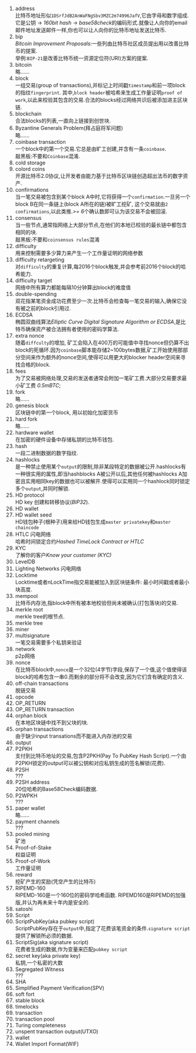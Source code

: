 1.  address  
    比特币地址形似`1DSrfJdB2AnWaFNgSbv3MZC2m74996JafV`,它由字母和数字组成.
    它是公钥 → *160bit hash* → *base58check*的编码形式.就像让人向你的email邮件地址发送邮件一样,你也可以让人向你的比特币地址发送比特币.
2.  bip  
    *Bitcoin Improvement Proposals*:一些列由比特币社区成员提出用以改善比特币的提案.  
    举例:`BIP-21`是改善比特币统一资源定位符(URI)方案的提案.
3.  bitcoin  
    略......
4.  block  
    一组交易(group of transactions),并标记上时间戳`timestamp`和前一项block的指纹`fingerprint`.
    其中,`block header`被哈希来生成工作量证明`proof of work`,以此来校验其包含的交易.合法的blocks经过网络共识后被添加进主区块链.
5.  blockchain  
    合法blocks的列表,一直向上链接到创世块.
6.  Byzantine Generals Problem(拜占庭将军问题)  
    略......
7.  coinbase transaction  
    一个block中的第一个交易.它总是由旷工创建,并含有一条`coinbase`.  
    敲黑板:不要和`Coinbase`混淆.
8.  cold storage  
9.  colord coins  
    开源比特币2.0协议,让开发者由能力基于比特币区块链创造超出法币的数字资产.
10. confirmations  
    当一笔交易被包含到某个block A中时,它将获得一个`confirmation`.一旦另一个block B在同一条链上(block A所在的链)被旷工挖矿, 这个交易就由`2 confirmations`,以此类推.*>= 6*个确认数即可认为该交易不会被回滚.
11. consensus  
    当一些节点,通常指网络上大部分节点,在他们的本地已校验的最长链中都包含相同的块.  
    敲黑板:不要和`coinsensus rules`混淆
12. difficulty  
    用来控制需要多少算力来产生一个工作量证明的网络参数
13. difficulty retargeting  
    对`difficulty`的重复计算,每2016个block触发,并会参考前2016个block的哈希能力.
14. difficulty target  
    网络中所有算力都能每隔10分钟算出block的难度值
15. double-spending  
    双花指某笔资金成功花费至少一次.比特币会检查每一笔交易的输入,确保它没有被之前的block引用过.
16. ECDSA  
    椭圆双曲线算法*Elliptic Curve Digital Signature Algorithm or ECDSA*,是比特币确保资产被合法拥有者使用的密码学算法.
17. extra nonce  
    随着`diffculty`的增加, 矿工会陷入在400万的可能值中寻找nonce但仍算不出block的死循环.因为`coinbase`脚本能存储2~100bytes数据,矿工开始使用那部分空间来作为额外的nonce空间,使得可以用更大的blocker header空间来寻找合格的block.
18. fees  
    为了交易被网络处理,交易的发送者通常会附加一笔矿工费.大部分交易要求最小矿工费 *0.5mBTC*;   
19. fork  
    略......
20. genesis block  
    区块链中的第一个block, 用以初始化加密货币
21. hard fork  
    略......
22. hardware wallet  
    在加密的硬件设备中存储私钥的比特币钱包.
23. hash  
    一段二进制数据的数字指纹.
24. hashlocks  
    是一种禁止使用某个`output`的限制,除非某段特定的数据被公开.hashlocks有一种很实用的属性,即当hashblocks A被公开以后,其他任何被hashlocks A加密且实用相同key的数据也可以被解开.使得可以实用同一个hashlock同时锁定多个`output`,并同时解锁.
25. HD protocol  
    HD key 创建和转移协议(*BIP32*).
26. HD wallet  
27. HD wallet seed  
    HD钱包种子(根种子)用来给HD钱包生成`master privatekey`和`master chaincode`
28. HTLC 闪电网络  
    哈希时间锁定合约*Hashed TimeLock Contract or HTLC*
29. KYC  
    了解你的客户*Know your customer (KYC)*
30. LevelDB  
31. Lighting Networks 闪电网络  
32. Locktime  
    Locktime或者nLockTime指交易能被加入到区块链条件: 最小时间戳或者最小块高度.
33. mempool  
    比特币内存池,指block中所有被本地校验但尚未被确认(打包落块)的交易.
34. merkle root  
    merkle tree的根节点.
35. merkle tree  
36. miner  
37. multisignature  
    一笔交易需要多个私钥来验证
38. network  
    p2p网络
39. nonce  
    在比特币block中,`nonce`是一个32位(4字节)字段,保存了一个值,这个值使得该block的哈希包含一串0.而剩余的部分将不会改变,因为它们含有确定的含义.
40. off-chain transactions  
    脱链交易
41. opcode  
42. OP_RETURN  
43. OP_RETURN transaction  
44. orphan block  
    在本地区块链中找不到父块的块.
45. orphan transactions  
    由于缺少input transations而不能进入内存池的交易
46. output  
47. P2PKH  
    支付到比特币地址的交易,包含P2PKH(Pay To PubKey Hash Script).一个由P2PKH锁定的output可以被公钥和对应私钥生成的签名解锁(花费).
48. P2SH  
    ???
49. P2SH address  
    20位哈希的Base58Check编码数据.
50. P2WPKH  
    ???
51. paper wallet  
    略......
52. payment channels  
    ???
53. pooled mining  
    矿池
54. Proof-of-Stake  
    权益证明
55. Proof-of-Work  
    工作量证明
56. reward  
    挖矿产生的奖励(凭空产生的比特币)
57. RIPEMD-160  
    RIPEMD-160是一个160位的密码学哈希函数. RIPEMD160是RIPEMD的加强版,并认为再未来十年内是安全的.
58. satoshi  
59. Script  
60. ScriptPubKey(aka pubkey script)  
    ScriptPubKey存在于`output`中,指定了花费该笔资金的条件.`signature script`提供了解锁所必须的数据.
61. ScriptSig(aka signature script)  
    花费者生成的数据,作为变量来匹配`pubkey script`
62. secret key(aka private key)  
    私钥,一个私密的大数
63. Segregated Witness  
    ???
64. SHA  
65. Simplified Payment Verification(SPV)  
66. soft fort  
67. stable block  
68. timelocks  
69. transaction  
70. transaction pool  
71. Turing completeness  
72. unspent transaction output(UTXO)  
73. wallet  
74. Wallet Import Format(WIF)  
    
